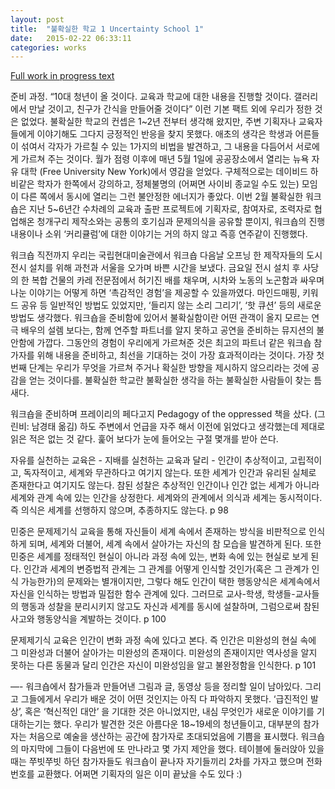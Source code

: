 ```yaml
---
layout: post
title:  "불확실한 학교 1 Uncertainty School 1"
date:   2015-02-22 06:33:11
categories: works
---
```

 
 
 [Full work in progress text](https://docs.google.com/document/d/1QGxW27D2nWZXULv9QzjHN1VWeo4ky1L2p-2Ijd8kZZI/)


준비 과정. 
“10대 청년이 올 것이다. 교육과 학교에 대한 내용을 진행할 것이다. 갤러리에서 만날 것이고, 친구가 간식을  만들어줄 것이다” 이런 기본 팩트 외에 우리가 정한 것은 없었다. 불확실한 학교의 컨셉은 1~2년 전부터 생각해 왔지만, 주변 기획자나 교육자들에게 이야기해도 그다지 긍정적인 반응을 찾지 못했다. 애초의 생각은 학생과 어른들이 섞여서 각자가 가르칠 수 있는 1가지의 비법을 발견하고, 그 내용을 다듬어서 서로에게 가르쳐 주는 것이다. 월가 점령 이후에 매년 5월 1일에 공공장소에서 열리는 뉴욕 자유 대학 (Free University New York)에서 영감을 얻었다. 구체적으로는 데이비드 하비같은 학자가 한쪽에서 강의하고, 정체불명의 (어쩌면 사이비 종교일 수도 있는) 모임이 다른 쪽에서 동시에 열리는 그런 불안정한 에너지가 좋았다. 이번 2월 불확실한 워크숍은 지난 5~6년간 수차례의 교육과 출판 프로젝트에 기획자로, 참여자로, 조력자로 협업해온 청개구리 제작소와는 공통의 호기심과 문제의식을 공유할 뿐이지, 워크숍의 진행 내용이나 소위 ‘커리큘럼’에 대한 이야기는 거의 하지 않고 즉흥 연주같이 진행했다. 

워크숍 직전까지 우리는 국립현대미술관에서 워크숍 다음날 오프닝 한 제작자들의 도시 전시 설치를 위해 과천과 서울을 오가며 바쁜 시간을 보냈다. 금요일 전시 설치 후 사당의 한 복합 건물의 카레 전문점에서 허기진 배를 채우며, 시차와 노동의 노곤함과 싸우며 나눈 이야기는 어떻게 하면 ‘촉감적인 경험’을 제공할 수 있을까였다. 마인드매핑, 키워드 공유 등 일반적인 방법도 있었지만, ‘들리지 않는 소리 그리기’, ‘핫 큐션’ 등의 새로운 방법도 생각했다. 워크숍을 준비함에 있어서 불확실함이란 어떤 관객이 올지 모르는 연극 배우의 설렘 보다는, 함께 연주할 파트너를 알지 못하고 공연을 준비하는 뮤지션의 불안함에 가깝다. 그동안의 경험이 우리에게 가르쳐준 것은 최고의 파트너 같은 워크숍 참가자를 위해 내용을 준비하고, 최선을 기대하는 것이 가장 효과적이라는 것이다. 가장 첫번째 단계는 우리가 무엇을 가르쳐 주거나 확실한 방향을 제시하지 않으리라는 것에 공감을 얻는 것이다를. 불확실한 학교란 불확실한 생각을 하는 불확실한 사람들이 찾는 틈새다.
 
 워크숍을 준비하며 프레이리의 페다고지 Pedagogy of the oppressed 책을 샀다. (그린비: 남경태 옮김) 하도 주변에서 언급을 자주 해서 이전에 읽었다고 생각했는데 제대로 읽은 적은 없는 것 같다. 훑어 보다가 눈에 들어오는 구절 몇개를 받아 쓴다. 

자유를 실천하는 교육은 - 지배를 실천하는 교육과 달리 - 인간이 추상적이고, 고립적이고, 독자적이고, 세계와 무관하다고 여기지 않는다. 또한 세계가 인간과 유리된 실체로 존재한다고 여기지도 않는다. 참된 성찰은 추상적인 인간이나 인간 없는 세계가 아니라 세계와 관계 속에 있는 인간을 상정한다. 세계와의 관계에서 의식과 세계는 동시적이다. 즉 의식은 세계를 선행하지 않으며, 추종하지도 않는다. p 98


민중은 문제제기식 교육을 통해 자신들이 세계 속에서 존재하는 방식을 비판적으로 인식하게 되며, 세계와 더불어, 세계 속에서 살아가는 자신의 참 모습을 발견하게 된다. 또한 민중은 세계를 정태적인 현실이 아니라 과정 속에 있는, 변화 속에 있는 현실로 보게 된다. 인간과 세계의 변증법적 관계는 그 관계를 어떻게 인식할 것인가(혹은 그 관계가 인식 가능한가)의 문제와는 별개이지만, 그렇다 해도 인간이 택한 행동양식은 세계속에서 자신을 인식하는 방법과 밀접한 함수 관계에 있다. 그러므로 교사-학생, 학생들-교사들의 행동과 성찰을 분리시키지 않고도 자신과 세계를 동시에 설찰하며, 그럼으로써 참된 사고와 행동양식을 계발하는 것이다. p 100 

문제제기식 교육은 인간이 변화 과정 속에 있다고 본다. 즉 인간은 미완성의 현실 속에 그 미완성과 더불어 살아가는 미완성의 존재이다. 미완성의 존재이지만 역사성을 알지 못하는 다른 동물과 달리 인간은 자신이 미완성임을 알고 불완정함을 인식한다. p 101 


—-
워크숍에서 참가들과 만들어낸 그림과 글, 동영상 등을 정리할 일이 남아있다. 그리고 그들에게서 우리가 배운 것이 어떤 것인지는 아직 다 파악하지 못했다. ‘급진적인 발상’, 혹은 ‘혁신적인 대안’ 을 기대한 것은 아니었지만, 내심 무엇인가 새로운 이야기를 기대하는기는 했다. 우리가 발견한 것은 아름다운 18~19세의 청년들이고, 대부분의 참가자는 처음으로 예술을 생산하는 공간에 참가자로 초대되었음에 기쁨을 표시했다. 워크숍의 마지막에 그들이 다음번에 또 만나라고 몇 가지 제안을 했다. 테이블에 둘러앉아 있을 때는 쭈빗쭈빗 하던 참가자들도 워크숍이 끝나자 자기들끼리 2차를 가자고 했으며 전화번호를 교환했다. 어쩌면 기획자의 일은 이미 끝났을 수도 있다 :) 